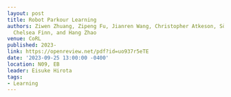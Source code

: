 ```yaml
---
layout: post
title: Robot Parkour Learning
authors: Ziwen Zhuang, Zipeng Fu, Jianren Wang, Christopher Atkeson, Sören Schwertfeger,
  Chelsea Finn, and Hang Zhao
venue: CoRL
published: 2023-
link: https://openreview.net/pdf?id=uo937r5eTE
date: '2023-09-25 13:00:00 -0400'
location: N09, EB
leader: Eisuke Hirota
tags:
- Learning
---
```

